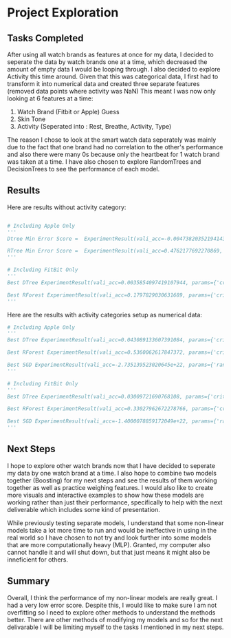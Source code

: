 # Project Exploration

## Tasks Completed
After using all watch brands as features at once for my data, I decided to seperate the data
by watch brands one at a time, which decreased the amount of empty data I would be looping through. I also decided to explore Activity this time around. Given that this was categorical data, I first had to transform it into numerical data and created three separate features (removed 
data points where activity was NaN) This meant I was now only looking at 6 features at a time: 

1. Watch Brand (Fitbit or Apple) Guess
2. Skin Tone
3. Activity (Seperated into : Rest, Breathe, Activity, Type)

The reason I chose to look at the smart watch data seperately was mainly due to the fact that one brand had no correlation to the other's performance and also there were many 0s because only the heartbeat for 1 watch brand was taken at a time. I have also chosen to explore RandomTrees and DecisionTrees to see the performance of each model.


## Results
Here are results without activity category:

```python

# Including Apple Only
'''
Dtree Min Error Score =  ExperimentResult(vali_acc=-0.004738203521941431, params={'criterion': 'poisson', 'max_depth': 1, 'random_state': 0}, model=DecisionTreeRegressor(criterion='poisson', max_depth=1, random_state=0))

RTree Min Error Score =  ExperimentResult(vali_acc=0.4762177692270869, params={'criterion': 'mae', 'max_depth': 1, 'random_state': 0}, model=RandomForestRegressor(criterion='mae', max_depth=1, random_state=0))
'''

# Including FitBit Only
'''
Best DTree ExperimentResult(vali_acc=0.0035854097419107944, params={'criterion': 'poisson', 'max_depth': 1, 'random_state': 1}, model=DecisionTreeRegressor(criterion='poisson', max_depth=1, random_state=1))

Best RForest ExperimentResult(vali_acc=0.1797829030631689, params={'criterion': 'mae', 'max_depth': 1, 'random_state': 0}, model=RandomForestRegressor(criterion='mae', max_depth=1, random_state=0))
'''

```


Here are the results with activity categories setup as numerical data:
```python
# Including Apple Only
'''
Best DTree ExperimentResult(vali_acc=0.043089133607391084, params={'criterion': 'poisson', 'max_depth': 1, 'random_state': 0}, model=DecisionTreeRegressor(criterion='poisson', max_depth=1, random_state=0))

Best RForest ExperimentResult(vali_acc=0.5360062617847372, params={'criterion': 'mae', 'max_depth': 1, 'random_state': 2}, model=RandomForestRegressor(criterion='mae', max_depth=1, random_state=2))

Best SGD ExperimentResult(vali_acc=-2.735139523020645e+22, params={'random_state': 2, 'penalty': 'elasticnet', 'max_iter': 100, 'loss': 'squared_loss'}, model=SGDRegressor(max_iter=100, penalty='elasticnet', random_state=2))
'''

# Including FitBit Only
'''
Best DTree ExperimentResult(vali_acc=0.03009721690768108, params={'criterion': 'poisson', 'max_depth': 1, 'random_state': 0}, model=DecisionTreeRegressor(criterion='poisson', max_depth=1, random_state=0))

Best RForest ExperimentResult(vali_acc=0.33027962672278766, params={'criterion': 'mse', 'max_depth': 1, 'random_state': 0}, model=RandomForestRegressor(max_depth=1, random_state=0))

Best SGD ExperimentResult(vali_acc=-1.4000078859172049e+22, params={'random_state': 1, 'penalty': 'elasticnet', 'max_iter': 100, 'loss': 'squared_loss'}, model=SGDRegressor(max_iter=100, penalty='elasticnet', random_state=1))
'''

```

## Next Steps
I hope to explore other watch brands now that I have decided to seperate my data by one watch
brand at a time. I also hope to combine two models together (Boosting) for my next steps and see
the results of them working together as well as practice weighing features. I would also like to create more visuals and interactive examples to show how these models are working rather than just their performance, specifically to help with the next deliverable which includes some kind of presentation. 

While previously testing separate models, I understand that some non-linear models take a lot more
time to run and would be ineffective in using in the real world so I have chosen to not try and 
look further into some models that are more computationally heavy (MLP). Granted, my computer also cannot handle it and will shut down, but that just means it might also be inneficient for others.


## Summary
Overall, I think the performance of my non-linear models are really great. I had a very low error score.
Despite this, I would like to make sure I am not overfitting so I need to explore other methods
to understand the methods better. There are other methods of modifying my models and so
for the next delivarable I will be limiting myself to the tasks I mentioned in my next steps.
